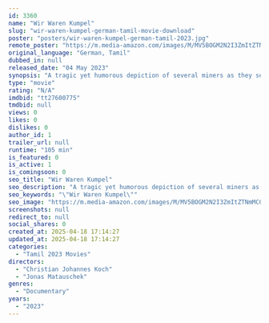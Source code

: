 ```yaml
---
id: 3360
name: "Wir Waren Kumpel"
slug: "wir-waren-kumpel-german-tamil-movie-download"
poster: "posters/wir-waren-kumpel-german-tamil-2023.jpg"
remote_poster: "https://m.media-amazon.com/images/M/MV5BOGM2N2I3ZmItZTNmMC00YmI2LWEyNWMtMDY3MjNiY2RhNWI1XkEyXkFqcGdeQXVyNDMzNDQzNDc@._V1_SX300.jpg"
original_language: "German, Tamil"
dubbed_in: null
released_date: "04 May 2023"
synopsis: "A tragic yet humorous depiction of several miners as they search for a new self-image, set against the background of our epoch's social transformations."
type: "movie"
rating: "N/A"
imdbid: "tt27600775"
tmdbid: null
views: 0
likes: 0
dislikes: 0
author_id: 1
trailer_url: null
runtime: "105 min"
is_featured: 0
is_active: 1
is_comingsoon: 0
seo_title: "Wir Waren Kumpel"
seo_description: "A tragic yet humorous depiction of several miners as they search for a new self-image, set against the background of our epoch's social transformations."
seo_keywords: "\"Wir Waren Kumpel\""
seo_image: "https://m.media-amazon.com/images/M/MV5BOGM2N2I3ZmItZTNmMC00YmI2LWEyNWMtMDY3MjNiY2RhNWI1XkEyXkFqcGdeQXVyNDMzNDQzNDc@._V1_SX300.jpg"
screenshots: null
redirect_to: null
social_shares: 0
created_at: 2025-04-18 17:14:27
updated_at: 2025-04-18 17:14:27
categories:
  - "Tamil 2023 Movies"
directors:
  - "Christian Johannes Koch"
  - "Jonas Matauschek"
genres:
  - "Documentary"
years:
  - "2023"
---
```

